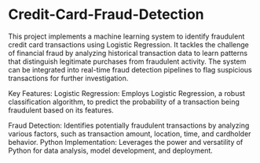 # Credit-Card-Fraud-Detection

This project implements a machine learning system to identify fraudulent credit card transactions using Logistic Regression. It tackles the challenge of financial fraud by analyzing historical transaction data to learn patterns that distinguish legitimate purchases from fraudulent activity. The system can be integrated into real-time fraud detection pipelines to flag suspicious transactions for further investigation.

Key Features:
Logistic Regression: Employs Logistic Regression, a robust classification algorithm, to predict the probability of a transaction being fraudulent based on its features.

Fraud Detection: Identifies potentially fraudulent transactions by analyzing various factors, such as transaction amount, location, time, and cardholder behavior.
Python Implementation: Leverages the power and versatility of Python for data analysis, model development, and deployment.
